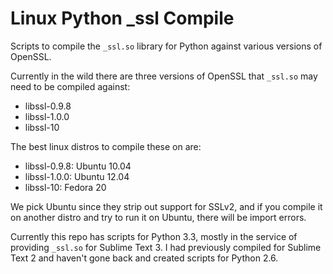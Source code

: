 # Linux Python _ssl Compile

Scripts to compile the `_ssl.so` library for Python against various versions of OpenSSL.

Currently in the wild there are three versions of OpenSSL that `_ssl.so` may need to be
compiled against:

 - libssl-0.9.8
 - libssl-1.0.0
 - libssl-10

The best linux distros to compile these on are:

 - libssl-0.9.8: Ubuntu 10.04
 - libssl-1.0.0: Ubuntu 12.04
 - libssl-10: Fedora 20

We pick Ubuntu since they strip out support for SSLv2, and if you compile it on another distro
and try to run it on Ubuntu, there will be import errors.

Currently this repo has scripts for Python 3.3, mostly in the service of providing `_ssl.so`
for Sublime Text 3. I had previously compiled for Sublime Text 2 and haven't gone back and
created scripts for Python 2.6.
